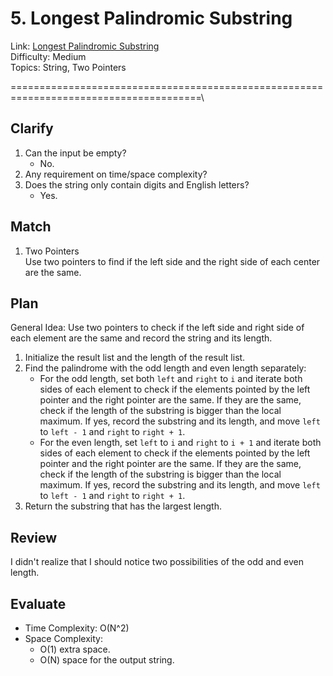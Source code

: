 # 5. Longest Palindromic Substring
Link: [Longest Palindromic Substring](https://leetcode.com/problems/longest-palindromic-substring/description/)\
Difficulty: Medium\
Topics: String, Two Pointers

=======================================================================================\

## Clarify
1. Can the input be empty?
   - No.
2. Any requirement on time/space complexity?
3. Does the string only contain digits and English letters?
   - Yes.
## Match
1. Two Pointers\
   Use two pointers to find if the left side and the right side of each center are the same.
## Plan
General Idea: Use two pointers to check if the left side and right side of each element are the same and record the string and its length.
1. Initialize the result list and the length of the result list.
2. Find the palindrome with the odd length and even length separately:
   - For the odd length, set both `left` and `right` to `i` and iterate both sides of each element to check if the elements pointed by the left pointer and the right pointer are the same. If they are the same, check if the length of the substring is bigger than the local maximum. If yes, record the substring and its length, and move `left` to `left - 1` and `right` to `right + 1`.
   - For the even length, set `left` to `i` and `right` to `i + 1` and iterate both sides of each element to check if the elements pointed by the left pointer and the right pointer are the same. If they are the same, check if the length of the substring is bigger than the local maximum. If yes, record the substring and its length, and move `left` to `left - 1` and `right` to `right + 1`.
3. Return the substring that has the largest length.
## Review
I didn't realize that I should notice two possibilities of the odd and even length.
## Evaluate
- Time Complexity: O(N^2)
- Space Complexity:
  - O(1) extra space.
  - O(N) space for the output string.
